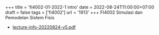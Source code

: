 +++
title = 'fi4002-01-2022-1 intro'
date = 2022-08-24T11:00:00+07:00
draft = false
tags = ['fi4002']
url = '1913'
+++
FI4002 Simulasi dan Pemodelan Sistem Fisis
<!--more-->

+ [lecture-info-20220824-v5.pdf](https://zenodo.org/doi/10.5281/zenodo.7016844)
